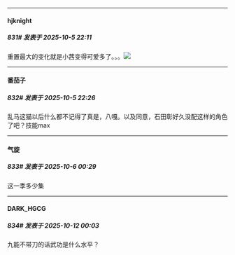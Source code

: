 ﻿
*****

####  hjknight  
##### 831#       发表于 2025-10-5 22:11

重置最大的变化就是小茜变得可爱多了。。。<img src="https://static.stage1st.com/image/smiley/face2017/033.png" referrerpolicy="no-referrer">

*****

####  番茄子  
##### 832#       发表于 2025-10-5 22:26

乱马这猫以后什么都不记得了真是，八嘎。以及同意，石田彰好久没配这样的角色了吧？技能max

*****

####  气旋  
##### 833#       发表于 2025-10-6 00:29

这一季多少集

*****

####  DARK_HGCG  
##### 834#       发表于 2025-10-12 00:03

九能不带刀的话武功是什么水平？

